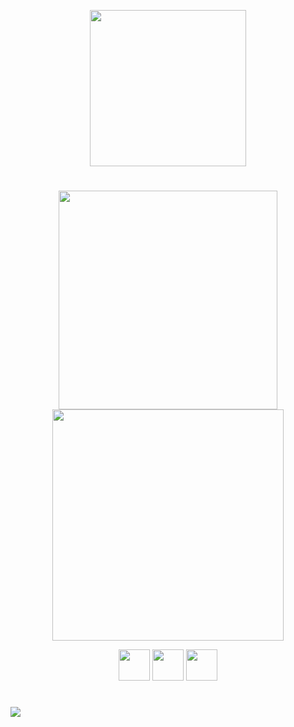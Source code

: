 <p align="center">
<img width="250px" src="https://res.cloudinary.com/dpmtqiciw/image/upload/v1678710094/image_2_syxchb.png">
</p>
<h1></h1>

<div align="center">
<img style="width:350px;" src="https://github-readme-stats-sigma-five.vercel.app/api?username=MatheusVSN&show_icons=true&theme=radical">
<img style="width:370px;" src="https://github-readme-stats-sigma-five.vercel.app/api/top-langs/?username=MatheusVSN&layout=compact&theme=radical">
</div>

<p align="center">
<img src="https://cdn.jsdelivr.net/gh/devicons/devicon/icons/html5/html5-original.svg" width="50px"/>
<img src="https://cdn.jsdelivr.net/gh/devicons/devicon/icons/css3/css3-original.svg" width="50px"/>
<img src="https://cdn.jsdelivr.net/gh/devicons/devicon/icons/javascript/javascript-original.svg" width="50px"/>
</p>

<h1></h1>

<a href="https://discord.gg/JuawxqJf9F"><img src="https://img.shields.io/badge/Discord-7289DA?style=for-the-badge&logo=discord&logoColor=white" taget="_blank"></a>

